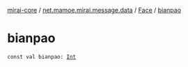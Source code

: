 [mirai-core](../../index.md) / [net.mamoe.mirai.message.data](../index.md) / [Face](index.md) / [bianpao](./bianpao.md)

# bianpao

`const val bianpao: `[`Int`](https://kotlinlang.org/api/latest/jvm/stdlib/kotlin/-int/index.html)